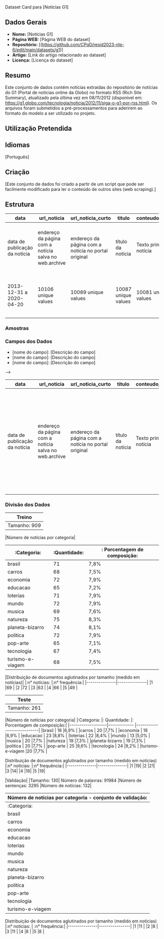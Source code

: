 Dataset Card para [Notícias G1]


## Dados Gerais

<!-- Se você está apenas usando um dataset já existente, coloque aqui os dados
do dataset original. Se você está combinando ou alterando datasets, ou está
construindo um dataset novo, preencha apenas o nome do dataset. -->

- **Nome:** [Notícias G1]
- **Página WEB:** [Página WEB do dataset]
- **Repositório:** [(https://github.com/CPqD/resid2023-nlp-6/edit/main/datasets/g1)]
- **Artigo:** [Link do artigo relacionado ao dataset]
- **Licença:** [Licença do dataset]

## Resumo

<!-- Elabore uma breve descrição do dataset, informando: 
* Se foram usados datasets já existentes (quais são esses datasets?).
* O uso principal pretendido (classificação de texto, reconhecimento de entidades, etc.).
* Os principais idiomas presentes.
* O domínio dos dados. -->

Este conjunto de dados contém notícias extraídas do repositório de notícias do G1 (Portal de notícias online da Globo) no formato RSS (Rich Site Summary), atualizado pela última vez em 08/11/2012 (disponível em: https://g1.globo.com/tecnologia/noticia/2012/11/siga-o-g1-por-rss.html). Os arquivos foram submetidos a pré-processamentos para aderirem ao formato do modelo a ser utilizado no projeto.


## Utilização Pretendida

<!-- Indique quais as tarefas de NLP podem utilizar este dataset. Por exemplo, 
classificação de texto, reconhecimento de entidades, etc. 
Nesta seção, você pode detalhar e expandir o que foi apresentado no resumo. -->

<!-- Explique como o dataset pode ser carregado ou baixado, com códigos de 
exemplo e formatos de entrada. -->

## Idiomas

<!-- Indique os idiomas presentes no dataset. -->
[Português]

## Criação

<!-- Se o dataset foi construído por você, indique a fonte dos dados usados e
descreva o processo de coleta e processamento. Se foi usado um dataset já existente,
indique a URL do dataset original. Se o dataset existente foi modificado,
descreva a modificação realizada e as ferramentas usadas. -->

[Este conjunto de dados foi criado a partir de um script que pode ser facilmente modificado para ler o conteúdo de outros sites (web scraping).]

## Estrutura

|data                          |url_noticia                                           |url_noticia_curto                                   |titulo              |conteudo_noticia                              |assunto                                                                 |
|----                          |-----------                                           |-----------------                                   |------              |----------------                              |-------                                                                 |
|data de publicação da notícia |endereço da página com a notícia salva no web.archive |endereço da página com a notícia no portal original |título da notícia   |Texto principal da notícia                    |Assunto da notícia (esportes, economia, política, tecnologia ou famosos)|
|2013-12-31 a 2020-04-20       |10106 unique values                                   |10089 unique values                                 |10087 unique values |10081 unique values                           |esportes 60%, economia 15%,  Other (2516) 25% |
### Amostras

<!-- Dê um exemplo usando uma estrutura JSON de uma amostra típica do dataset. -->

<!-- Um exemplo de amostra do dataset:


```json
{
    "id": "13818513", 
    "summary": "Amanda baked cookies and will bring Jerry some tomorrow.", 
    "dialogue": "Amanda: I baked  cookies. Do you want some?\r\nJerry: Sure!"
}
```
-->

<!-- Se achar importante, dê informações adicionais sobre os dados e que não estejam
em outras seções, por exemplo, estatísticas sobre as amostras do dataset,
distribuição dos dados coletados, etc. -->

### Campos dos Dados

<!-- Indique e descreva os campos presentes no dataset. Informe o tipo do campo. 
Se for um campo de categoria, informe os valores possíveis. -->

- [nome do campo]: [Descrição do campo]
- [nome do campo]: [Descrição do campo]
- [nome do campo]: [Descrição do campo]

-->

|data                         |url_noticia                                           |url_noticia_curto                                   |titulo            |conteudo_noticia          |assunto                                                                 |
|----                         |-----------                                           |-----------------                                   |------            |----------------          |-------                                                                 |
|data de publicação da notícia|endereço da página com a notícia salva no web.archive |endereço da página com a notícia no portal original |título da notícia |Texto principal da notícia|Assunto da notícia (Brasil, carros, economia, educação, loterias, mundo, música, natureza, planeta-bizarro, política, pop-arte, tecnologia, turismo e viagem)|

### Divisão dos Dados

<!-- Descreva as divisões existentes no dataset. Por exemplo, conjuntos de
treinamento, validação e teste. Forneça os tamanhos das divisões. Se achar
pertinente, forneça também estatísticas úteis de cada divisão. -->


|Treino|
|------|
|Tamanho: 909| Número de palavras: 630435 |Número de sentenças: 23148| Número de notícias: 911|

|Número de notícias por categoria|

|:Categoria:      |:Quantidade:	|: Porcentagem de composição:|
|-----------------|-------------|----------------------------|
|brasil	          |71	          |7,8%|
|carros           |68	          |7,5%|
|economia	      |72             |7,9%|
|educacao         |65	          |7,2%|
|loterias         |71	          |7,9%|
|mundo	          |72	          |7,9%|
|musica	          |69	          |7,6%|
|natureza         |75	          |8,3%|
|planeta-bizarro  |74	          |8,1%|
|politica         |72             |7,9%|
|pop-arte         |65	          |7,1%|
|tecnologia	      |67	          |7,4%|
|turismo-e-viagem |68	          |7,5%|


|Distribuição de documentos aglutinados por tamanho (medido em notícias)|
|:n° notícias:	|:n° frequência:|
|---------------|---------------|
|1	            |69             |
|2	            |72             |
|3	            |63             |
|4	            |66             |
|5	            |49             |


|Teste|
|-----|
|Tamanho: 261| Número de palavras: 186426 |Número de sentenças: 6967| Número de notícias: 262|

|Número de notícias por categoria|
|:Categoria:	    |: Quantidade:	|: Porcentagem de composição:|
|-------------------|-------------  |----------------------------|
|brasil	            | 18	        |6,9%                        |
|carros	            | 20	        |7,7%                        |
|economia           | 18	        |6,9%                        |
|educacao           | 23	        |8,8%                        |
|loterias           | 22	        |8,4%                        |
|mundo	            | 13            |5,0%                        |
|musica	            | 20	        |7,7%                        |
|natureza           | 19	        |7,3%                        |
|planeta-bizarro    | 19	        |7,3%                        |
|politica           | 20	        |7,7%                        |
|pop-arte	        | 25            |9,6%                        |
|tecnologia	        | 24	        |9,2%                        |
|turismo-e-viagem	|20	            |7,7%                        |


Distribuição de documentos aglutinados por tamanho (medido em notícias)
|:n° notícias:	|:n° frequência:|
|---------------|---------------|
|1	            |19|
|2	            |21|
|3	            |14|
|4	            |16|
|5	            |19|


|Validação|
|Tamanho: 130|  Número de palavras: 91984 |Número de sentenças: 3295 |Número de notícias: 132|

|Número de notícias por categoria - conjunto de validação:|
|---------------------------------------------------------|
|:Categoria:	      |: Quantidade:	|: Porcentagem de composição:|
|brasil	           |11	           |8,5%|
|carros	           |12	           |9,2%|
|economia          |10	           |7,7%|
|educacao          |12	           |9,2%|
|loterias          |7	           |5,4%|
|mundo	           |15	           |11,5%|
|musica            |11	           |8,5%|
|natureza          |6	           |4,6%|
|planeta-bizarro   |7	           |5,4%
|politica          |8	           |6,2%|
|pop-arte          |10	           |7,7%|
|tecnologia	       |9	           |6,9%|
|turismo-e-viagem  |12	           |9,2%|


Distribuição de documentos aglutinados por tamanho (medido em notícias)
|:n° notícias:	| :n° frequência:|
|---------------|----------------|
|1	            |11              |
|2	            |8               |
|3	            |11              |
|4	            |8               |
|5	            |8               |
